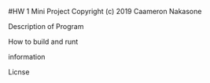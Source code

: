 #HW 1 Mini Project
Copyright (c) 2019 Caameron Nakasone

Description of Program

How to build and runt

information

Licnse

